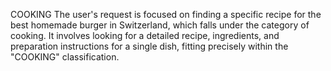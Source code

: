 COOKING
The user's request is focused on finding a specific recipe for the best homemade burger in Switzerland, which falls under the category of cooking. It involves looking for a detailed recipe, ingredients, and preparation instructions for a single dish, fitting precisely within the "COOKING" classification.